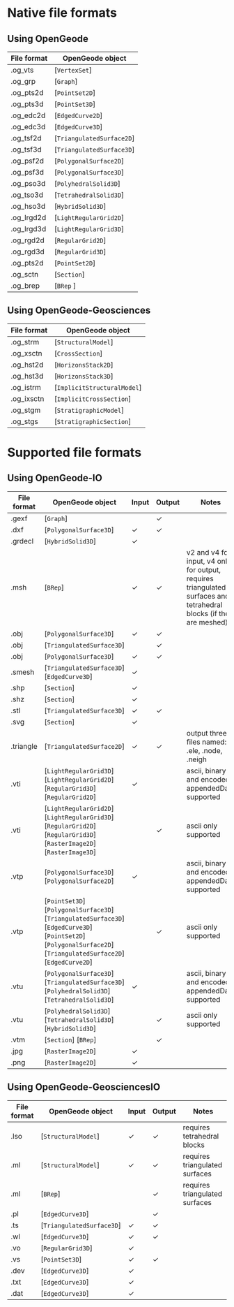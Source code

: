 <script setup>
import CodeExample from '/components/CodeExample.vue'
</script>

# Native file formats

## Using OpenGeode

<!-- @include: ./links.md -->

| File format | OpenGeode object          |
| ----------- | ------------------------- |
| .og_vts     | [`VertexSet`]             |
| .og_grp     | [`Graph`]                 |
| .og_pts2d   | [`PointSet2D`]            |
| .og_pts3d   | [`PointSet3D`]            |
| .og_edc2d   | [`EdgedCurve2D`]          |
| .og_edc3d   | [`EdgedCurve3D`]          |
| .og_tsf2d   | [`TriangulatedSurface2D`] |
| .og_tsf3d   | [`TriangulatedSurface3D`] |
| .og_psf2d   | [`PolygonalSurface2D`]    |
| .og_psf3d   | [`PolygonalSurface3D`]    |
| .og_pso3d   | [`PolyhedralSolid3D`]     |
| .og_tso3d   | [`TetrahedralSolid3D`]    |
| .og_hso3d   | [`HybridSolid3D`]         |
| .og_lrgd2d   | [`LightRegularGrid2D`]         |
| .og_lrgd3d   | [`LightRegularGrid3D`]         |
| .og_rgd2d   | [`RegularGrid2D`]         |
| .og_rgd3d   | [`RegularGrid3D`]         |
| .og_pts2d   | [`PointSet2D`]            |
| .og_sctn    | [`Section`]               |
| .og_brep    | [`BRep` ]                 |

## Using OpenGeode-Geosciences

| File format | OpenGeode object            |
| ----------- | --------------------------- |
| .og_strm    | [`StructuralModel`]         |
| .og_xsctn   | [`CrossSection`]            |
| .og_hst2d   | [`HorizonsStack2D`]         |
| .og_hst3d   | [`HorizonsStack3D`]         |
| .og_istrm   | [`ImplicitStructuralModel`] |
| .og_ixsctn  | [`ImplicitCrossSection`]    |
| .og_stgm    | [`StratigraphicModel`]      |
| .og_stgs    | [`StratigraphicSection`]    |

# Supported file formats

## Using OpenGeode-IO

| File format | OpenGeode object                                                                                                                                                  | Input | Output | Notes                                                                                                               |
| ----------- | ----------------------------------------------------------------------------------------------------------------------------------------------------------------- | ----- | ------ | ------------------------------------------------------------------------------------------------------------------- |
| .gexf        | [`Graph`]                                                                                                                                            |       | ✓      |  
| .dxf        | [`PolygonalSurface3D`]                                                                                                                                            | ✓     | ✓      |                                                                                                                     |
| .grdecl        | [`HybridSolid3D`]                                                                                                                                            | ✓     |       |                                                                                                                     |
| .msh        | [`BRep`]                                                                                                                                                          | ✓     | ✓      | v2 and v4 for input, v4 only for output, requires triangulated surfaces and tetrahedral blocks (if they are meshed) |
| .obj        | [`PolygonalSurface3D`]                                                                                                                                            | ✓     | ✓      |                                                                                                                     |
| .obj        | [`TriangulatedSurface3D`]                                                                                                                                         |       | ✓      |                                                                                                                     |
| .obj        | [`PolygonalSurface3D`]                                                                                                                                            | ✓     | ✓      |                                                                                                                     |
| .smesh      | [`TriangulatedSurface3D`] [`EdgedCurve3D`]                                                                                                                        | ✓     |        |                                                                                                                     |
| .shp        | [`Section`]                                                                                                                                                       | ✓     |        |                                                                                                                     |
| .shz        | [`Section`]                                                                                                                                                       | ✓     |        |                                                                                                                     |
| .stl        | [`TriangulatedSurface3D`]                                                                                                                                         | ✓     | ✓      |                                                                                                                     |
| .svg        | [`Section`]                                                                                                                                                       | ✓     |        |                                                                                                                     |
| .triangle   | [`TriangulatedSurface2D`]                                                                                                                                         | ✓     | ✓      | output three files named: .ele, .node, .neigh                                                                       |
| .vti        | [`LightRegularGrid3D`] [`LightRegularGrid2D`] [`RegularGrid3D`] [`RegularGrid2D`]                                                                                 | ✓     |        | ascii, binary and encoded appendedData supported                                                                    |
| .vti        | [`LightRegularGrid2D`] [`LightRegularGrid3D`] [`RegularGrid2D`] [`RegularGrid3D`] [`RasterImage2D`] [`RasterImage3D`]                                             |       | ✓      | ascii only supported                                                                                                |
| .vtp        | [`PolygonalSurface3D`] [`PolygonalSurface2D`]                                                                                                                     | ✓     |        | ascii, binary and encoded appendedData supported                                                                    |
| .vtp        | [`PointSet3D`] [`PolygonalSurface3D`] [`TriangulatedSurface3D`] [`EdgedCurve3D`] [`PointSet2D`] [`PolygonalSurface2D`] [`TriangulatedSurface2D`] [`EdgedCurve2D`] |       | ✓      | ascii only supported                                                                                                |
| .vtu        | [`PolygonalSurface3D`] [`TriangulatedSurface3D`] [`PolyhedralSolid3D`] [`TetrahedralSolid3D`]                                                                     | ✓     |        | ascii, binary and encoded appendedData supported                                                                    |
| .vtu        | [`PolyhedralSolid3D`] [`TetrahedralSolid3D`] [`HybridSolid3D`]                                                                                                    |       | ✓      | ascii only supported                                                                                                |
| .vtm        | [`Section`] [`BRep`]                                                                                                                                              |       | ✓      |                                                                                                                     |
| .jpg        | [`RasterImage2D`]                                                                                                                                                 | ✓     |        |                                                                                                                     |
| .png        | [`RasterImage2D`]                                                                                                                                                 | ✓     |        |                                                                                                                     |

## Using OpenGeode-GeosciencesIO

| File format | OpenGeode object          | Input | Output | Notes                          |
| ----------- | ------------------------- | ----- | ------ | ------------------------------ |
| .lso        | [`StructuralModel`]       | ✓     | ✓      | requires tetrahedral blocks    |
| .ml         | [`StructuralModel`]       | ✓     | ✓      | requires triangulated surfaces |
| .ml         | [`BRep`]                  |       | ✓      | requires triangulated surfaces |
| .pl         | [`EdgedCurve3D`]          |       | ✓      |                                |
| .ts         | [`TriangulatedSurface3D`] | ✓     | ✓      |                                |
| .wl         | [`EdgedCurve3D`]          | ✓     | ✓      |                                |
| .vo         | [`RegularGrid3D`]         | ✓     |        |                                |
| .vs         | [`PointSet3D`]            | ✓     | ✓      |                                |
| .dev        | [`EdgedCurve3D`]          | ✓     |        |                                |
| .txt        | [`EdgedCurve3D`]          | ✓     |        |                                |
| .dat        | [`EdgedCurve3D`]          | ✓     |        |                                |
